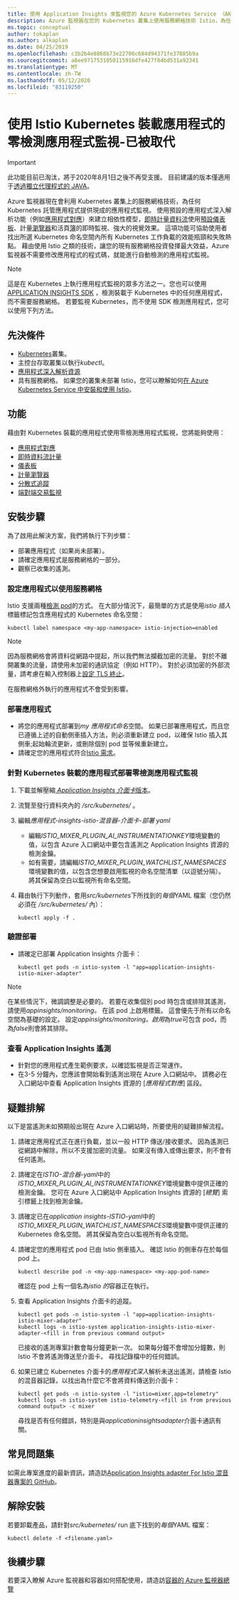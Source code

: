 ```yaml
---
title: 使用 Application Insights 來監視您的 Azure Kubernetes Service （AKS）或其他 Kubernetes 託管應用程式-Azure 監視器 |Microsoft Docs
description: Azure 監視器在您的 Kubernetes 叢集上使用服務網格技術 Istio，為任何 Kubernetes 裝載的應用程式提供應用程式監視。 這可讓您收集與叢集中執行之 pod 的傳入和傳出要求相關的 Application Insights 遙測。
ms.topic: conceptual
author: tokaplan
ms.author: alkaplan
ms.date: 04/25/2019
ms.openlocfilehash: c3b2b4e8868b73e22706c684d94371fe37885b9a
ms.sourcegitcommit: a8ee9717531050115916dfe427f84bd531a92341
ms.translationtype: MT
ms.contentlocale: zh-TW
ms.lasthandoff: 05/12/2020
ms.locfileid: "83119250"
---
```

# <a name="zero-instrumentation-application-monitoring-for-kubernetes-hosted-applications-with-istio---deprecated"></a>使用 Istio Kubernetes 裝載應用程式的零檢測應用程式監視-已被取代

> [!IMPORTANT]
> 此功能目前已淘汰，將于2020年8月1日之後不再受支援。
> 目前建議的版本僅適用于[透過獨立代理程式的 JAVA](https://docs.microsoft.com/azure/azure-monitor/app/java-in-process-agent)。

Azure 監視器現在會利用 Kubernetes 叢集上的服務網格技術，為任何 Kubernetes 託管應用程式提供現成的應用程式監視。 使用預設的應用程式深入解析功能（例如[應用程式對應](../../azure-monitor/app/app-map.md)）來建立相依性模型，[即時計量資料流](../../azure-monitor/app/live-stream.md)使用[預設儀表板](../../azure-monitor/app/overview-dashboard.md)、計量[瀏覽器](../../azure-monitor/platform/metrics-getting-started.md)和活頁[簿](../../azure-monitor/app/usage-workbooks.md)的即時監視、強大的視覺效果。 這項功能可協助使用者找出所選 Kubernetes 命名空間內所有 Kubernetes 工作負載的效能瓶頸和失敗熱點。 藉由使用 Istio 之類的技術，讓您的現有服務網格投資發揮最大效益，Azure 監視器不需要修改應用程式的程式碼，就能進行自動檢測的應用程式監視。

> [!NOTE]
> 這是在 Kubernetes 上執行應用程式監視的眾多方法之一。您也可以使用[APPLICATION INSIGHTS SDK](../../azure-monitor/azure-monitor-app-hub.yml) ，檢測裝載于 Kubernetes 中的任何應用程式，而不需要服務網格。 若要監視 Kubernetes，而不使用 SDK 檢測應用程式，您可以使用下列方法。

## <a name="prerequisites"></a>先決條件

- [Kubernetes](https://docs.microsoft.com/azure/aks/concepts-clusters-workloads)叢集。
- 主控台存取叢集以執行*kubectl*。
- [應用程式深入解析資源](create-new-resource.md)
- 具有服務網格。 如果您的叢集未部署 Istio，您可以瞭解如何[在 Azure Kubernetes Service 中安裝和使用 Istio](https://docs.microsoft.com/azure/aks/istio-install)。

## <a name="capabilities"></a>功能

藉由對 Kubernetes 裝載的應用程式使用零檢測應用程式監視，您將能夠使用：

- [應用程式對應](../../azure-monitor/app/app-map.md)
- [即時資料流計量](../../azure-monitor/app/live-stream.md)
- [儀表板](../../azure-monitor/app/overview-dashboard.md)
- [計量瀏覽器](../../azure-monitor/platform/metrics-getting-started.md)
- [分散式追蹤](../../azure-monitor/app/distributed-tracing.md)
- [端對端交易監視](../../azure-monitor/learn/tutorial-performance.md#identify-slow-server-operations)

## <a name="installation-steps"></a>安裝步驟

為了啟用此解決方案，我們將執行下列步驟：
- 部署應用程式（如果尚未部署）。
- 請確定應用程式是服務網格的一部分。
- 觀察已收集的遙測。

### <a name="configure-your-app-to-work-with-a-service-mesh"></a>設定應用程式以使用服務網格

Istio 支援兩種[檢測 pod](https://istio.io/docs/setup/kubernetes/additional-setup/sidecar-injection/)的方式。
在大部分情況下，最簡單的方式是使用*istio 插入*標籤標記包含應用程式的 Kubernetes 命名空間：

```console
kubectl label namespace <my-app-namespace> istio-injection=enabled
```

> [!NOTE]
> 因為服務網格會將資料從網路中提起，所以我們無法攔截加密的流量。 對於不離開叢集的流量，請使用未加密的通訊協定（例如 HTTP）。 對於必須加密的外部流量，請考慮在輸入控制器上[設定 TLS 終止](https://kubernetes.io/docs/concepts/services-networking/ingress/#tls)。

在服務網格外執行的應用程式不會受到影響。

### <a name="deploy-your-application"></a>部署應用程式

- 將您的應用程式部署到*my 應用程式命名*空間。 如果已部署應用程式，而且您已遵循上述的自動側車插入方法，則必須重新建立 pod，以確保 Istio 插入其側車;起始輪流更新，或刪除個別 pod 並等候重新建立。
- 請確定您的應用程式符合[Istio 需求](https://istio.io/docs/setup/kubernetes/prepare/requirements/)。

### <a name="deploy-zero-instrumentation-application-monitoring-for-kubernetes-hosted-apps"></a>針對 Kubernetes 裝載的應用程式部署零檢測應用程式監視

1. 下載並解壓縮[ *Application Insights 介面卡*版本](https://github.com/Microsoft/Application-Insights-Istio-Adapter/releases/)。
2. 流覽至發行資料夾內的 */src/kubernetes/* 。
3. 編輯*應用程式-insights-istio-混音器-介面卡-部署 yaml*
    - 編輯*ISTIO_MIXER_PLUGIN_AI_INSTRUMENTATIONKEY*環境變數的值，以包含 Azure 入口網站中要包含遙測之 Application Insights 資源的檢測金鑰。
    - 如有需要，請編輯*ISTIO_MIXER_PLUGIN_WATCHLIST_NAMESPACES*環境變數的值，以包含您想要啟用監視的命名空間清單（以逗號分隔）。 將其保留為空白以監視所有命名空間。
4. 藉由執行下列動作，套用*src/kubernetes*下所找到的*每個*YAML 檔案（您仍然必須在 */src/kubernetes/* 內）：

   ```console
   kubectl apply -f .
   ```

### <a name="verify-deployment"></a>驗證部署

- 請確定已部署 Application Insights 介面卡：

  ```console
  kubectl get pods -n istio-system -l "app=application-insights-istio-mixer-adapter"
  ```
> [!NOTE]
> 在某些情況下，微調調整是必要的。 若要在收集個別 pod 時包含或排除其遙測，請使用*appinsights/monitoring。* 在該 pod 上啟用標籤。 這會優先于所有以命名空間為基礎的設定。 設定*appinsights/monitoring。啟用*為*true*可包含 pod，而為*false*則會將其排除。

### <a name="view-application-insights-telemetry"></a>查看 Application Insights 遙測

- 針對您的應用程式產生範例要求，以確認監視是否正常運作。
- 在3-5 分鐘內，您應該會開始看到遙測出現在 Azure 入口網站中。 請務必在入口網站中查看 Application Insights 資源的 [*應用程式對應*] 區段。

## <a name="troubleshooting"></a>疑難排解

以下是當遙測未如預期般出現在 Azure 入口網站時，所要使用的疑難排解流程。

1. 請確定應用程式正在進行負載，並以一般 HTTP 傳送/接收要求。 因為遙測已從網路中解除，所以不支援加密的流量。 如果沒有傳入或傳出要求，則不會有任何遙測。
2. 請確定在*ISTIO-混合器-yaml*中的*ISTIO_MIXER_PLUGIN_AI_INSTRUMENTATIONKEY*環境變數中提供正確的檢測金鑰。 您可在 Azure 入口網站中 Application Insights 資源的 [*總覽*] 索引標籤上找到檢測金鑰。
3. 請確定已在*application insights-ISTIO-yaml*中的*ISTIO_MIXER_PLUGIN_WATCHLIST_NAMESPACES*環境變數中提供正確的 Kubernetes 命名空間。 將其保留為空白以監視所有命名空間。
4. 請確定您的應用程式 pod 已由 Istio 側車插入。 確認 Istio 的側車存在於每個 pod 上。

   ```console
   kubectl describe pod -n <my-app-namespace> <my-app-pod-name>
   ```
   確認在 pod 上有一個名為*istio 的*容器正在執行。

5. 查看 Application Insights 介面卡的追蹤。

   ```console
   kubectl get pods -n istio-system -l "app=application-insights-istio-mixer-adapter"
   kubectl logs -n istio-system application-insights-istio-mixer-adapter-<fill in from previous command output>
   ```

   已接收的遙測專案計數會每分鐘更新一次。 如果每分鐘不會增加分鐘數，則 Istio 不會將遙測傳送至介面卡。
   尋找記錄檔中的任何錯誤。
6. 如果已建立 Kubernetes 介面卡的*應用程式深入*解析未送出遙測，請檢查 Istio 的混音器記錄，以找出為什麼它不會將資料傳送到介面卡：

   ```console
   kubectl get pods -n istio-system -l "istio=mixer,app=telemetry"
   kubectl logs -n istio-system istio-telemetry-<fill in from previous command output> -c mixer
   ```
   尋找是否有任何錯誤，特別是與*applicationinsightsadapter*介面卡通訊有關。

## <a name="faq"></a>常見問題集

如需此專案進度的最新資訊，請造訪[Application Insights adapter For Istio 混音器專案的 GitHub](https://github.com/Microsoft/Application-Insights-Istio-Adapter/blob/master/SETUP.md#faq)。

## <a name="uninstall"></a>解除安裝

若要卸載產品，請針對*src/kubernetes/* run 底下找到的*每個*YAML 檔案：

```console
kubectl delete -f <filename.yaml>
```


## <a name="next-steps"></a>後續步驟

若要深入瞭解 Azure 監視器和容器如何搭配使用，請造訪[容器的 Azure 監視器總覽](../../azure-monitor/insights/container-insights-overview.md)
